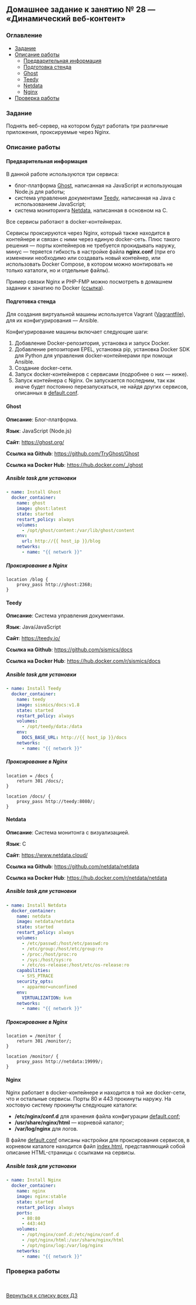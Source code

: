 ## Домашнее задание к занятию № 28 — «Динамический веб-контент»  <!-- omit in toc -->

### Оглавление  <!-- omit in toc -->

- [Задание](#Задание)
- [Описание работы](#Описание-работы)
  - [Предварительная информация](#Предварительная-информация)
  - [Подготовка стенда](#Подготовка-стенда)
  - [Ghost](#ghost)
  - [Teedy](#teedy)
  - [Netdata](#netdata)
  - [Nginx](#nginx)
- [Проверка работы](#Проверка-работы)

### Задание

Поднять веб-сервер, на котором будут работать три различные приложения, проксируемые через Nginx.

### Описание работы

#### Предварительная информация

В данной работе используются три сервиса:

- блог-платформа [Ghost](https://ghost.org/), написанная на JavaScript и использующая Node.js для работы;
- система управления документами [Teedy](https://teedy.io/), написанная на Java с использованием JavaScript;
- система мониторинга [Netdata](https://www.netdata.cloud/), написанная в основном на C.

Все сервисы работают в docker-контейнерах.

Сервисы проксируются через Nginx, который также находится в контейнере и связан с ними через единую docker-сеть. Плюс такого решения — порты контейнеров не требуется прокидывать наружу, минус — теряется гибкость в настройке файла **nginx.conf** (при его изменении необходимо или создавать новый контейнер, или использовать Docker Compose, в котором можно монтировать не только каталоги, но и отдельные файлы).

Пример связки Nginx и PHP-FMP можно посмотреть в домашнем задании к занатию по Docker ([ссылка](../hw-09)).

#### Подготовка стенда

Для создания виртуальной машины используется Vagrant ([Vagrantfile](Vagrantfile)), для их конфигурирования — Ansible.

Конфигурирование машины включает следующие шаги:

1. Добавление Docker-репозитория, установка и запуск Docker.
2. Добавление репозитория EPEL, установка pip, установка Docker SDK для Python для управления docker-контейнерами при помощи Ansible.
3. Создание docker-сети.
4. Запуск docker-контейнеров с сервисами (подробнее о них ­— ниже).
5. Запуск контейнера с Nginx. Он запускается последним, так как иначе будет постоянно перезапускаться, не найдя других сервисов, описанных в [default.conf](provisioning/roles/nginx/files/default.conf).

#### Ghost

**Описание**: Блог-платформа.

**Язык**: JavaScript (Node.js)

**Сайт**: https://ghost.org/

**Ссылка на Github**: https://github.com/TryGhost/Ghost

**Ссылка на Docker Hub**: https://hub.docker.com/_/ghost

##### Ansible task для установки  <!-- omit in toc -->

```yml
- name: Install Ghost
  docker_container:
    name: ghost
    image: ghost:latest
    state: started
    restart_policy: always
    volumes:
      - /opt/ghost/content:/var/lib/ghost/content
    env:
      url: http://{{ host_ip }}/blog
    networks:
      - name: "{{ network }}"
```

##### Проксирование в Nginx  <!-- omit in toc -->

```nginx
location /blog {
    proxy_pass http://ghost:2368;
}
```

#### Teedy

**Описание**: Система управления документами.

**Язык**: Java/JavaScript

**Сайт**: https://teedy.io/

**Ссылка на Github**: https://github.com/sismics/docs

**Ссылка на Docker Hub**: https://hub.docker.com/r/sismics/docs

##### Ansible task для установки  <!-- omit in toc -->

```yml
- name: Install Teedy
  docker_container:
    name: teedy
    image: sismics/docs:v1.8
    state: started
    restart_policy: always
    volumes:
      - /opt/teedy/data:/data
    env:
      DOCS_BASE_URL: http://{{ host_ip }}/docs
    networks:
      - name: "{{ network }}"
```

##### Проксирование в Nginx  <!-- omit in toc -->

```nginx
location = /docs {
    return 301 /docs/;
}

location /docs/ {
    proxy_pass http://teedy:8080/;
}
```

#### Netdata

**Описание**: Система монитонга с визуализацией.

**Язык**: C

**Сайт**: https://www.netdata.cloud/

**Ссылка на Github**: https://github.com/netdata/netdata

**Ссылка на Docker Hub**: https://hub.docker.com/r/netdata/netdata

##### Ansible task для установки  <!-- omit in toc -->

```yml
- name: Install Netdata
  docker_container:
    name: netdata
    image: netdata/netdata
    state: started
    restart_policy: always
    volumes:
      - /etc/passwd:/host/etc/passwd:ro
      - /etc/group:/host/etc/group:ro
      - /proc:/host/proc:ro
      - /sys:/host/sys:ro
      - /etc/os-release:/host/etc/os-release:ro
    capabilities:
      - SYS_PTRACE
    security_opts:
      - apparmor=unconfined
    env:
      VIRTUALIZATION: kvm
    networks:
      - name: "{{ network }}"
```

##### Проксирование в Nginx  <!-- omit in toc -->

```nginx
location = /monitor {
    return 301 /monitor/;
}

location /monitor/ {
    proxy_pass http://netdata:19999/;
}
```

#### Nginx

Nginx работает в docker-контейнере и находится в той же docker-сети, что и остальные сервисы. Порты 80 и 443 прокинуты наружу. На хостовую систему прокинуты следующие каталоги:

- **/etc/nginx/conf.d** для хранения файла конфигурации [default.conf](provisioning/roles/nginx/files/default.conf);
- **/usr/share/nginx/html** — корневой каталог;
- **/var/log/nginx** для логов.

В файле [default.conf](provisioning/roles/nginx/files/default.conf) описаны настройки для проксирования сервисов, в корневом каталоге находится файл [index.html](provisioning/roles/nginx/templates/index.html.j2), представляющий собой описание HTML-страницы с ссылками на сервисы.

##### Ansible task для установки  <!-- omit in toc -->

```yml
- name: Install Nginx
  docker_container:
    name: nginx
    image: nginx:stable
    state: started
    restart_policy: always
    ports:
      - 80:80
      - 443:443
    volumes:
      - /opt/nginx/conf.d:/etc/nginx/conf.d
      - /opt/nginx/html:/usr/share/nginx/html
      - /opt/nginx/log:/var/log/nginx
    networks:
      - name: "{{ network }}"
```

### Проверка работы



<br/>

[Вернуться к списку всех ДЗ](../README.md)
